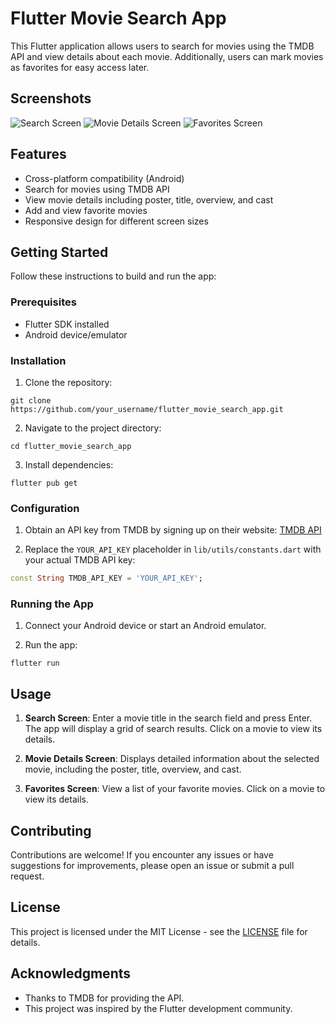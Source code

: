 # Flutter Movie Search App

This Flutter application allows users to search for movies using the TMDB API and view details about each movie. Additionally, users can mark movies as favorites for easy access later.

## Screenshots

![Search Screen](screenshots/search_screen.png) ![Movie Details Screen](screenshots/movie_details_screen.png) ![Favorites Screen](screenshots/favorites_screen.png)

## Features

- Cross-platform compatibility (Android)
- Search for movies using TMDB API
- View movie details including poster, title, overview, and cast
- Add and view favorite movies
- Responsive design for different screen sizes

## Getting Started

Follow these instructions to build and run the app:

### Prerequisites

- Flutter SDK installed
- Android device/emulator

### Installation

1. Clone the repository:

```
git clone https://github.com/your_username/flutter_movie_search_app.git
```

2. Navigate to the project directory:

```
cd flutter_movie_search_app
```

3. Install dependencies:

```
flutter pub get
```

### Configuration

1. Obtain an API key from TMDB by signing up on their website: [TMDB API](https://www.themoviedb.org/documentation/api)

2. Replace the `YOUR_API_KEY` placeholder in `lib/utils/constants.dart` with your actual TMDB API key:

```dart
const String TMDB_API_KEY = 'YOUR_API_KEY';
```

### Running the App

1. Connect your Android device or start an Android emulator.

2. Run the app:

```
flutter run
```

## Usage

1. **Search Screen**: Enter a movie title in the search field and press Enter. The app will display a grid of search results. Click on a movie to view its details.

2. **Movie Details Screen**: Displays detailed information about the selected movie, including the poster, title, overview, and cast.

3. **Favorites Screen**: View a list of your favorite movies. Click on a movie to view its details.

## Contributing

Contributions are welcome! If you encounter any issues or have suggestions for improvements, please open an issue or submit a pull request.

## License

This project is licensed under the MIT License - see the [LICENSE](LICENSE) file for details.

## Acknowledgments

- Thanks to TMDB for providing the API.
- This project was inspired by the Flutter development community.